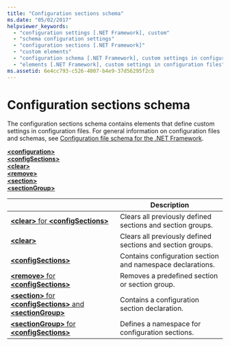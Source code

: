 ```yaml
---
title: "Configuration sections schema"
ms.date: "05/02/2017"
helpviewer_keywords: 
  - "configuration settings [.NET Framework], custom"
  - "schema configuration settings"
  - "configuration sections [.NET Framework]"
  - "custom elements"
  - "configuration schema [.NET Framework], custom settings in configuration files"
  - "elements [.NET Framework], custom settings in configuration files"
ms.assetid: 6e4cc793-c526-4007-b4e9-37d56295f2cb
---
```

# Configuration sections schema

The configuration sections schema contains elements that define custom settings in configuration files. For general information on configuration files and schemas, see [Configuration file schema for the .NET Framework](index.md).

[**\<configuration>**](configuration-element.md)   
[**\<configSections>**](configsections-element-for-configuration.md)   
[**\<clear>**](clear-element-for-configsections.md)   
[**\<remove>**](remove-element-for-configsections.md)   
[**\<section>**](section-element.md)   
[**\<sectionGroup>**](sectiongroup-element-for-configsections.md)

|     | Description |
| --- | ----------- |
| [**\<clear>** for **\<configSections>**](clear-element-for-configsections.md) | Clears all previously defined sections and section groups. |
| [**\<clear>**](clear-element-for-configsections.md) | Clears all previously defined sections and section groups. |
| [**\<configSections>**](configsections-element-for-configuration.md) | Contains configuration section and namespace declarations. |
| [**\<remove>** for **\<configSections>**](remove-element-for-configsections.md) | Removes a predefined section or section group. |
| [**\<section>** for **\<configSections>** and **\<sectionGroup>**](section-element.md) | Contains a configuration section declaration. |
| [**\<sectionGroup>** for **\<configSections>**](sectiongroup-element-for-configsections.md) | Defines a namespace for configuration sections. |
